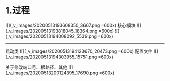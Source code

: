 # 1.过程
![](_v_images/20200513193608350_3667.png =600x)
核心模块
![](_v_images/20200513193818045_18364.png =600x)
![](_v_images/20200513194008092_5539.png =600x)
***
启动类
![](_v_images/20200513194123670_20473.png =600x)
配置文件
![](_v_images/20200513194303955_15751.png =600x)

关于修改端口号、根路径、其他
![](_v_images/20200513200124395_17690.png =600x)